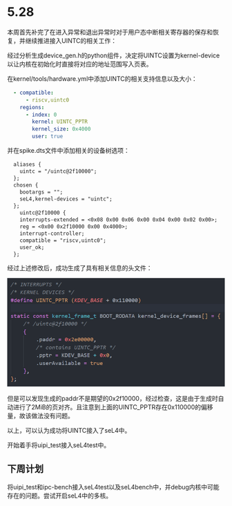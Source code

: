 # 5.28

本周首先补完了在进入异常和退出异常时对于用户态中断相关寄存器的保存和恢复，并继续推进接入UINTC的相关工作：

经过分析生成device_gen.h的python组件，决定将UINTC设置为kernel-device以让内核在初始化时直接将对应的地址范围写入页表。

在kernel/tools/hardware.yml中添加UINTC的相关支持信息以及大小：

```yaml
  - compatible:
      - riscv,uintc0
    regions:
      - index: 0
        kernel: UINTC_PPTR
        kernel_size: 0x4000
        user: true
```

并在spike.dts文件中添加相关的设备树选项：

```
  aliases {
    uintc = "/uintc@2f10000";
  };
  chosen {
    bootargs = "";
    seL4,kernel-devices = "uintc";
  };
    uintc@2f10000 {
    interrupts-extended = <0x08 0x00 0x06 0x00 0x04 0x00 0x02 0x00>;
    reg = <0x00 0x2f10000 0x00 0x4000>;
    interrupt-controller;
    compatible = "riscv,uintc0";
    user_ok;
  };
```

经过上述修改后，成功生成了具有相关信息的头文件：

![](1.png)

但是可以发现生成的paddr不是期望的0x2f10000，经过检查，这是由于生成时自动进行了2MiB的页对齐。且注意到上面的UINTC_PPTR存在0x110000的偏移量，故该做法没有问题。

以上，可以认为成功将UINTC接入了seL4中。

开始着手将uipi_test接入seL4test中。

## 下周计划

将uipi_test和ipc-bench接入seL4test以及seL4bench中，并debug内核中可能存在的问题。尝试开启seL4中的多核。